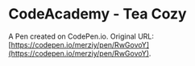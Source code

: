 # CodeAcademy - Tea Cozy 

A Pen created on CodePen.io. Original URL: [https://codepen.io/merziy/pen/RwGovoY](https://codepen.io/merziy/pen/RwGovoY).


